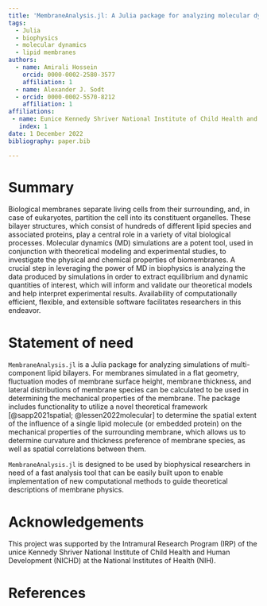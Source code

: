 ```yaml
---
title: 'MembraneAnalysis.jl: A Julia package for analyzing molecular dynamics simulations of lipid membranes'
tags:
  - Julia
  - biophysics
  - molecular dynamics
  - lipid membranes
authors:
  - name: Amirali Hossein
    orcid: 0000-0002-2580-3577
    affiliation: 1
  - name: Alexander J. Sodt
  - orcid: 0000-0002-5570-8212
    affiliation: 1
affiliations:
 - name: Eunice Kennedy Shriver National Institute of Child Health and Human Development, Bethesda, MD 20892, United States
   index: 1
date: 1 December 2022
bibliography: paper.bib

---
```


# Summary

Biological membranes separate living cells from their surrounding, and, in case of eukaryotes, partition the cell into its constituent organelles. These bilayer structures, which consist of hundreds of different lipid species and associated proteins, play a central role in a variety of vital biological processes. Molecular dynamics (MD) simulations are a potent tool, used in conjunction with theoretical modeling and experimental studies, to investigate the physical and chemical properties of biomembranes. A crucial step in leveraging the power of MD in biophysics is analyzing the data produced by simulations in order to extract equilibrium and dynamic quantities of interest, which will inform and validate our theoretical models and help interpret experimental results. Availability of computationally efficient, flexible, and extensible software facilitates researchers in this endeavor.

# Statement of need

`MembraneAnalysis.jl` is a Julia package for analyzing simulations of multi-component lipid bilayers. For membranes simulated in a flat geometry, fluctuation modes of membrane surface height, membrane thickness, and lateral distributions of membrane species can be calculated to be used in determining the mechanical properties of the membrane. The package includes functionality to utilize a novel theoretical framework [@sapp2021spatial; @lessen2022molecular] to determine the spatial extent of the influence of a single lipid molecule (or embedded protein) on the mechanical properties of the surrounding membrane, which allows us to determine curvature and thickness preference of membrane species, as well as spatial correlations between them.

`MembraneAnalysis.jl` is designed to be used by biophysical researchers in need of a fast analysis tool that can be easily built upon to enable implementation of new computational methods to guide theoretical descriptions of membrane physics.

# Acknowledgements

This project was supported by the Intramural Research Program (IRP) of the unice Kennedy Shriver National Institute of Child Health and Human Development (NICHD) at the National Institutes of Health (NIH).

# References

